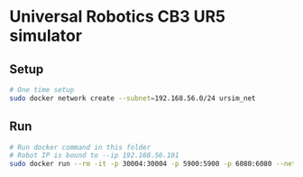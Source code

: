 # Universal Robotics CB3 UR5 simulator

## Setup
```bash
# One time setup
sudo docker network create --subnet=192.168.56.0/24 ursim_net
```

## Run
```bash
# Run docker command in this folder
# Robot IP is bound to --ip 192.168.56.101
sudo docker run --rm -it -p 30004:30004 -p 5900:5900 -p 6080:6080 --net ursim_net --ip 192.168.56.101 -v ./urcaps:/urcaps -v ./programs:/ursim/programs --name ursim universalrobots/ursim_cb3
```

